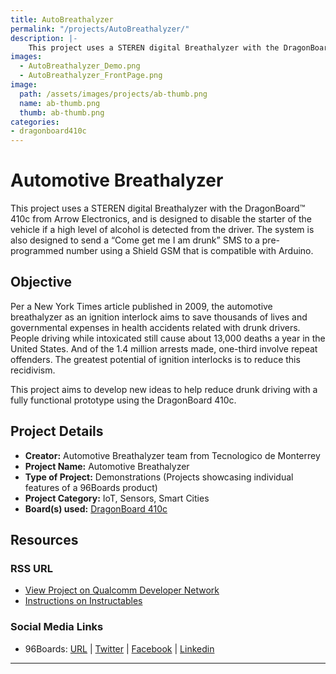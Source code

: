```yaml
---
title: AutoBreathalyzer
permalink: "/projects/AutoBreathalyzer/"
description: |-
    This project uses a STEREN digital Breathalyzer with the DragonBoard™ 410c from Arrow Electronics, and is designed to disable the starter of the vehicle if a high level of alcohol is detected from the driver. The system is also designed to send a “Come get me I am drunk” SMS to a pre-programmed number using a Shield GSM that is compatible with Arduino.
images:
  - AutoBreathalyzer_Demo.png
  - AutoBreathalyzer_FrontPage.png
image:
  path: /assets/images/projects/ab-thumb.png
  name: ab-thumb.png
  thumb: ab-thumb.png
categories:
- dragonboard410c
---
```

# Automotive Breathalyzer

This project uses a STEREN digital Breathalyzer with the DragonBoard™ 410c from Arrow Electronics, and is designed to disable the starter of the vehicle if a high level of alcohol is detected from the driver. The system is also designed to send a “Come get me I am drunk” SMS to a pre-programmed number using a Shield GSM that is compatible with Arduino.

## Objective

Per a New York Times article published in 2009, the automotive breathalyzer as an ignition interlock aims to save thousands of lives and governmental expenses in health accidents related with drunk drivers. People driving while intoxicated still cause about 13,000 deaths a year in the United States. And of the 1.4 million arrests made, one-third involve repeat offenders. The greatest potential of ignition interlocks is to reduce this recidivism.

This project aims to develop new ideas to help reduce drunk driving with a fully functional prototype using the DragonBoard 410c.

## Project Details

- **Creator:** Automotive Breathalyzer team from Tecnologico de Monterrey
- **Project Name:** Automotive Breathalyzer
- **Type of Project:** Demonstrations (Projects showcasing individual features of a 96Boards product)
- **Project Category:** IoT, Sensors, Smart Cities
- **Board(s) used:** [DragonBoard 410c](/product/dragonboard410c/)

## Resources

### RSS URL

- [View Project on Qualcomm Developer Network](https://developer.qualcomm.com/project/automotive-breathalyzer)
- [Instructions on Instructables](https://www.instructables.com/id/AUTOMOTIVE-BREATHALYZER/)

### Social Media Links

- 96Boards: [URL](/) &#124; [Twitter](https://twitter.com/96boards) &#124; [Facebook](https://www.facebook.com/96Boards) &#124; [Linkedin](https://www.linkedin.com/company/{{site.linkedin_username}}/)


***
